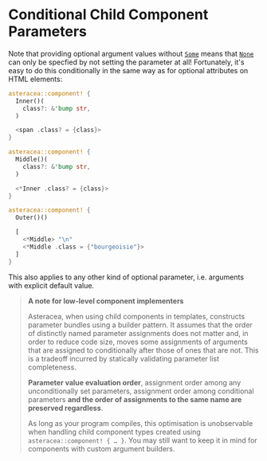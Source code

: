 # Conditional Child Component Parameters

Note that providing optional argument values without [`Some`]() means that [`None`]() can only be specfied by not setting the parameter at all! Fortunately, it's easy to do this conditionally in the same way as for optional attributes on HTML elements:

```rust asteracea=Outer
asteracea::component! {
  Inner()(
    class?: &'bump str,
  )

  <span .class? = {class}>
}

asteracea::component! {
  Middle()(
    class?: &'bump str,
  )

  <*Inner .class? = {class}>
}

asteracea::component! {
  Outer()()

  [
    <*Middle> "\n"
    <*Middle .class = {"bourgeoisie"}>
  ]
}
```

This also applies to any other kind of optional parameter, i.e. arguments with explicit default value.

> **A note for low-level component implementers**
>
> Asteracea, when using child components in templates, constructs parameter bundles using a builder pattern. It assumes that the order of distinctly named parameter assignments does not matter and, in order to reduce code size, moves some assignments of arguments that are assigned to conditionally after those of ones that are not. This is a tradeoff incurred by statically validating parameter list completeness.
>
> **Parameter value evaluation order**, assignment order among any unconditionally set parameters, assignment order among conditional parameters **and the order of assignments to the same name are preserved regardless**.
>
> As long as your program compiles, this optimisation is unobservable when handling child component types created using `asteracea::component! { … }`. You may still want to keep it in mind for components with custom argument builders.
